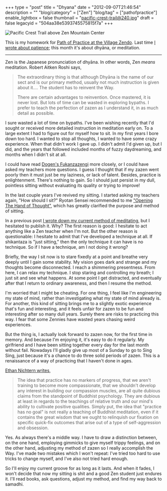 +++
type = "post"
title = "Dhyana"
date = "2012-09-07T21:46:54"
description = ""
"blog/category" = ["Zen"]
"blog/tag" = ["pathofpractice"]
enable_lightbox = false
thumbnail = "pacific-crest-trail@240.jpg"
draft = false
legacyid = "504aa38e5393745575815f7a"
+++

<p><img style="display:block; margin-left:auto; margin-right:auto;" src="pacific-crest-trail.jpg" alt="Pacific Crest Trail above Zen Mountain Center" title="Pacific Crest Trail above Zen Mountain Center" border="0"   /></p>
<p>This is my homework for <a href="http://villagezendo.org/2011/12/path-of-practice/">Path of Practice at the Village Zendo</a>. Last time <a href="/blog/patience/">I wrote
about patience</a>; this month it's about dhy&#257;na, or meditation.</p>
<hr />
<p>Zen is the Japanese pronunciation of dhy&#257;na. In other words, Zen <em>means</em> meditation. Robert Aitken Roshi says,</p>
<blockquote>
<p>The extraordinary thing is that although Dhy&#257;na is the name of our sect and is our primary method, usually not much instruction is given about it.... The student 
has to reinvent the Way.</p>
<p>There are certain advantages to reinvention. Once mastered, it is never lost. But lots of time can be wasted in exploring bypaths. I prefer to teach the perfection 
of zazen as I understand it, in as much detail as possible.</p>
</blockquote>
<p>I sure wasted a lot of time on bypaths. I've been wishing recently that I'd sought or received more detailed instruction in meditation early on. To a large extent I had to figure out for myself how to sit. In my first years I bore down too hard. I wanted to stop all thoughts, I wanted to have some crazy experience. When that didn't work I gave up. I didn't admit I'd given up, but I did, and the years that followed included months of fuzzy daydreaming, and months when I didn't sit at all.</p>
<p>I could have read <a href="http://www.stanford.edu/group/scbs/sztp3/translations/gongyo_seiten/translations/part_3/fukan_zazengi.html">Dogen's Fukanzazengi</a> more closely, or I could have asked my teachers more questions. I guess I thought that if my zazen went poorly then it must just be my laziness, or lack of talent. Besides, practice is enlightenment. There's nothing to gain. So I should just persist in my dull, pointless sitting without evaluating its quality or trying to improve!</p>
<p>In the last couple years I've revived my sitting. I started asking my teachers again, "How should I sit?" Ryotan Sensei recommended to me <a href="/blog/review-of-opening-the-hand-of-thought-by-kosho-uchiyama/">"Opening The Hand of Thought"</a>, which has greatly clarified the purpose and method of sitting.</p>
<p>In a previous post <a href="/blog/back-from-zen-camp/">I wrote down my current method of meditating</a>, but I hesitated to publish it. Why? The first reason is good: I hesitate to act anything like a Zen teacher when I'm not. But the other reason is questionable: I hesitate to admit that I've developed a technique at all. If shikantaza is "just sitting," then the only technique it can have is no technique. So if I have a technique, am I not doing it wrong?</p>
<p>Briefly, the way I sit now is to stare fixedly at a point and breathe very deeply until I gain some stability. My vision goes dark and strange and my thoughts become disconnected. I reach a shimmering presentness. From here, I can relax my technique. I stop staring and controlling my breath; I just sit and see what happens. At some point I get distracted, and eventually after that I return to ordinary awareness, and then I resume the method.</p>
<p>I'm worried that I might be cheating. For one thing, I feel like I'm engineering my state of mind, rather than investigating what my state of mind already is. For another, this kind of sitting brings me to a slightly exotic experience that's fun and interesting, and it feels unfair for zazen to be fun and interesting after so many dull years. Surely there are risks to practicing this way. I fear that some Zennies have wasted years chasing weird experiences.</p>
<p>But the thing is, I actually look forward to zazen now, for the first time in memory. And because I'm enjoying it, it's easy to do it regularly. My girlfriend and I have been sitting together every day for the last month without fail. Nowadays I'll gladly give up most of a Sunday to go to Sing Sing, just because it's a chance to do three solid periods of zazen. This is a renaissance of a way of practicing that I haven't done in ages.</p>
<p><a href="http://www.huffingtonpost.com/ethan-nichtern/learning-compassion_b_1066186.html">Ethan Nichtern writes</a>,</p>
<blockquote>
<p>The idea that practice has no markers of progress, that we aren't training to become more compassionate, that we shouldn't develop any interest in building our compassion muscles, are all quite dubious claims from the standpoint of Buddhist psychology. They are dubious at least in regards to the teachings of relative truth and our mind's ability to cultivate positive qualities. Simply put, the idea that "practice has no goal" is not really a teaching of Buddhist meditation, even if it contains the great wisdom that we ought to relinquish our fixation on specific quick-fix outcomes that arise out of a type of self-aggression and obsession.</p>
</blockquote>
<p>Yes. As always there's a middle way. I have to draw a distinction between, on the one hand, employing gimmicks to give myself trippy feelings, and on the other hand, adjusting my method of zazen so I really accomplish the Way. I've made two mistakes which I won't repeat: I've tried too hard to use tricks to change myself, and I've also not tried hard enough.</p>
<p>So I'll enjoy my current groove for as long as it lasts. And when it fades, I won't decide that now my sitting is shit and a good Zen student just endures it. I'll read books, ask questions, adjust my method, and find my way back to samadhi.</p>
    